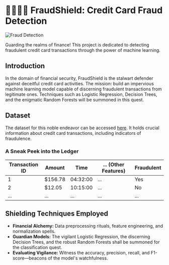 # 🕵🏻🚨👮 FraudShield: Credit Card Fraud Detection

![Fraud Detection](https://img.shields.io/badge/Fraud%20Detection-Enabled-red) 

Guarding the realms of finance! This project is dedicated to detecting fraudulent credit card transactions through the power of machine learning.

## Introduction

In the domain of financial security, FraudShield is the stalwart defender against deceitful credit card activities. The mission: build an impervious machine learning model capable of discerning fraudulent transactions from legitimate ones. Techniques such as Logistic Regression, Decision Trees, and the enigmatic Random Forests will be summoned in this quest.

## Dataset

The dataset for this noble endeavor can be accessed [here](https://www.kaggle.com/datasets/kartik2112/fraud-detection). It holds crucial information about credit card transactions, including indicators of fraudulence.

### A Sneak Peek into the Ledger

| Transaction ID    | Amount    | Time     | ... (Other Features) | Fraudulent |
|-------------------|-----------|----------|----------------------|------------|
| 1                 | $156.78   | 04:32:00 | ...                  | Yes        |
| 2                 | $12.05    | 10:15:00 | ...                  | No         |
| ...               | ...       | ...      | ...                  | ...        |

## Shielding Techniques Employed

- **Financial Alchemy:** Data preprocessing rituals, feature engineering, and normalization spells.
- **Guardian Models:** The vigilant Logistic Regression, the discerning Decision Trees, and the robust Random Forests shall be summoned for the classification quest.
- **Evaluating Vigilance:** Witness the accuracy, precision, recall, and F1-score—beacons of the model's watchfulness.
